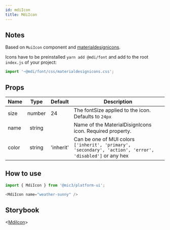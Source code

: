 ```yaml
---
id: mdiIcon
title: MdiIcon
---
```


## Notes

Based on `MuiIcon` component and [materialdesignicons](https://materialdesignicons.com/).

Icons have to be preinstalled `yarn add @mdi/font` and add to the root `index.js` of your project:

```javascript
import '~@mdi/font/css/materialdesignicons.css';
```

## Props

Name  |  Type  | Default   | Description
----- | :----: | --------- | --------------------------------------------------------------------------------------------------------
size  | number | 24        | The fontSize applied to the icon. Defaults to `24px`
name  | string |           | Name of the MaterialDisignIcons icon. Required property.
color | string | 'inherit' | Can be one of MUI colors `['inherit', 'primary', 'secondary', 'action', 'error', 'disabled']` or any hex

## How to use

```javascript
import { MdiIcon } from '@mic3/platform-ui';

<MdiIcon name="weather-sunny" />
```

## Storybook

<[MdiIcon](/platform-ui/redirect?/storybook/index.html?path=/story/components-mdiicon--mdiicon)>
